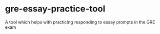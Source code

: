 # gre-essay-practice-tool
A tool which helps with practicing responding to essay prompts in the GRE exam
